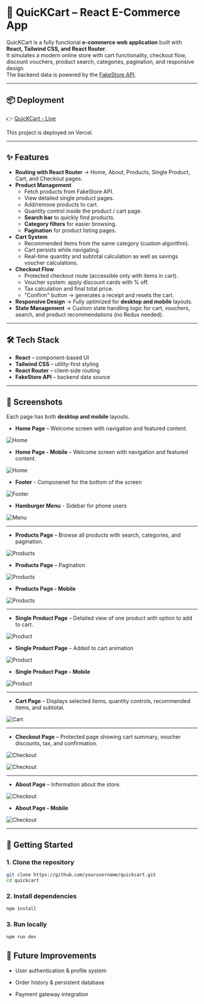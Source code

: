 # 🛒 QuicKCart – React E-Commerce App

QuicKCart is a fully functional **e-commerce web application** built with **React, Tailwind CSS, and React Router**.  
It simulates a modern online store with cart functionality, checkout flow, discount vouchers, product search, categories, pagination, and responsive design.  
The backend data is powered by the [FakeStore API](https://fakestoreapi.com/).

---

## 📦 Deployment
👉 [QuicKCart - Live](https://e-commerce-quic-k-cart.vercel.app/home)

This project is deployed on Vercel.

---

## ✨ Features

- **Routing with React Router** → Home, About, Products, Single Product, Cart, and Checkout pages.
- **Product Management**  
  - Fetch products from FakeStore API.  
  - View detailed single product pages.  
  - Add/remove products to cart.  
  - Quantity control inside the product / cart page.  
  - **Search bar** to quickly find products.  
  - **Category filters** for easier browsing.  
  - **Pagination** for product listing pages.  
- **Cart System**  
  - Recommended items from the same category (custom algorithm).  
  - Cart persists while navigating.  
  - Real-time quantity and subtotal calculation as well as savings voucher calculations.  
- **Checkout Flow**  
  - Protected checkout route (accessible only with items in cart).  
  - Voucher system: apply discount cards with % off.  
  - Tax calculation and final total price.  
  - "Confirm" button → generates a receipt and resets the cart.  
- **Responsive Design** → Fully optimized for **desktop and mobile** layouts.  
- **State Management** → Custom state handling logic for cart, vouchers, search, and product recommendations (no Redux needed).  

---

## 🛠️ Tech Stack

- **React** – component-based UI  
- **Tailwind CSS** – utility-first styling  
- **React Router** – client-side routing  
- **FakeStore API** – backend data source  

---

## 📸 Screenshots

Each page has both **desktop and mobile** layouts.

- **Home Page** – Welcome screen with navigation and featured content.

![Home](./src/assets/readmePictures/homepage/homepage.jpg)
- **Home Page - Mobile** – Welcome screen with navigation and featured content.  

![Home](./src/assets/readmePictures/homepage/homepageMobile.jpg)

- **Footer** - Componenet for the bottom of the screen

![Footer](./src/assets/readmePictures/homepage/footer.jpg)

- **Hamburger Menu** - Sidebar for phone users <br>

![Menu](./src/assets/readmePictures/homepage/hamburgerMenu.jpg)

---
- **Products Page** – Browse all products with search, categories, and pagination.  

![Products](./src/assets/readmePictures/products/productsTop.jpg)

- **Products Page** – Pagination  

![Products](./src/assets/readmePictures/products/productsMiddle.jpg)

- **Products Page - Mobile** <br>  

![Products](./src/assets/readmePictures/products/productsPhone.jpg)

---
- **Single Product Page** – Detailed view of one product with option to add to cart.

![Product](./src/assets/readmePictures/singleProductPage/singleProductPage.jpg)  

- **Single Product Page** – Added to cart animation <br>

![Product](./src/assets/readmePictures/singleProductPage/singleProductPageClicked.jpg)  

- **Single Product Page - Mobile** <br>

![Product](./src/assets/readmePictures/singleProductPage/singleProductPageMobile.jpg) 

---
- **Cart Page** – Displays selected items, quantity controls, recommended items, and subtotal.

![Cart](./src/assets/readmePictures/cart/cartPage.jpg)    

---
- **Checkout Page** – Protected page showing cart summary, voucher discounts, tax, and confirmation.  

![Checkout](./src/assets/readmePictures/checkout/checkoutPage.jpg) 

![Checkout](./src/assets/readmePictures/checkout/checkoutPageConfirmed.jpg)  

---
- **About Page** – Information about the store. 

![Checkout](./src/assets/readmePictures/aboutPage/aboutPage.jpg)

- **About Page - Mobile** <br>

![Checkout](./src/assets/readmePictures/aboutPage/aboutPageMobile.jpg)   
 
---


## 🚀 Getting Started

### 1. Clone the repository
```bash
git clone https://github.com/yourusername/quickcart.git
cd quickcart
```
### 2. Install dependencies
```bash
npm install
```
### 3. Run locally
```bash
npm run dev
```

## 📝 Future Improvements
- User authentication & profile system

- Order history & persistent database

- Payment gateway integration
